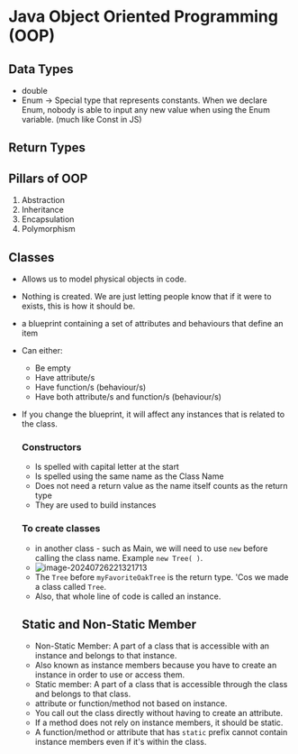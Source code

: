 # Java Object Oriented Programming (OOP)

## Data Types

- double
- Enum -> Special type that represents constants. When we declare Enum, nobody is able to input any new value when using the Enum variable. (much like Const in JS)

## Return Types



## Pillars of OOP

1. Abstraction
2. Inheritance 
3. Encapsulation
4. Polymorphism

## Classes

- Allows us to model physical objects in code.

- Nothing is created. We are just letting people know that if it were to exists, this is how it should be.

- a blueprint containing a set of attributes and behaviours that define an item

- Can either:

  - Be empty
  - Have attribute/s
  - Have  function/s (behaviour/s)
  - Have both attribute/s and function/s (behaviour/s)

- If you change the blueprint, it will affect any instances that is related to the class.

  ### Constructors

  - Is spelled with capital letter at the start
  - Is spelled using the same name as the Class Name
  - Does not need a return value as the name itself counts as the return type 
  - They are used to build instances

  ### To create classes

  - in another class - such as Main, we will need to use `new` before calling the class name. Example `new Tree( )`.
  - ![image-20240726221321713](C:\Users\20asr\AppData\Roaming\Typora\typora-user-images\image-20240726221321713.png)
  - The `Tree` before `myFavoriteOakTree` is the return type. 'Cos we made a class called `Tree`.
  - Also, that whole line of code is called an instance.

  ## Static and Non-Static Member

  - Non-Static Member: A part of a class that is accessible with an instance and belongs to that instance.
  - Also known as instance members because you have to create an instance in order to use or access them.
  - Static member: A part of a class that is accessible through the class and belongs to that class.
  - attribute or function/method not based on instance.
  - You call out the class directly without having to create an attribute.
  - If a method does not rely on instance members, it should be static. 
  - A function/method or attribute that has `static` prefix cannot contain instance members even if it's within the class. 